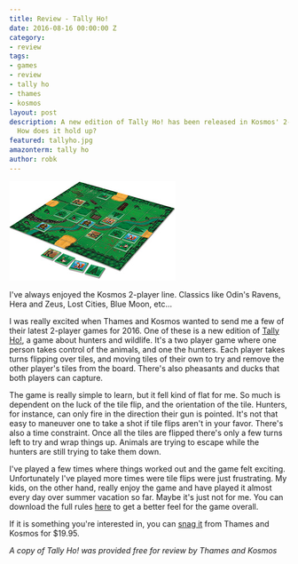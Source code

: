 ```yaml
---
title: Review - Tally Ho!
date: 2016-08-16 00:00:00 Z
category:
- review
tags:
- games
- review
- tally ho
- thames
- kosmos
layout: post
description: A new edition of Tally Ho! has been released in Kosmos' 2-player line.
  How does it hold up?
featured: tallyho.jpg
amazonterm: tally ho
author: robk
---
```


<img src="/images/tallyho/product.jpg" alt="Tally Ho!" class="float-right" />

I've always enjoyed the Kosmos 2-player line. Classics like Odin's Ravens, Hera and Zeus, Lost Cities, Blue Moon, etc...

I was really excited when Thames and Kosmos wanted to send me a few of their latest 2-player games for 2016. One of these is a new edition of [Tally Ho!](http://www.thamesandkosmos.com/index.php/product/category/games/tally-ho), a game about hunters and wildlife. It's a two player game where one person takes control of the animals, and one the hunters. Each player takes turns flipping over tiles, and moving tiles of their own to try and remove the other player's tiles from the board. There's also pheasants and ducks that both players can capture.

The game is really simple to learn, but it fell kind of flat for me. So much is dependent on the luck of the tile flip, and the orientation of the tile. Hunters, for instance, can only fire in the direction their gun is pointed.  It's not that easy to maneuver one to take a shot if tile flips aren't in your favor. There's also a time constraint. Once all the tiles are flipped there's only a few turns left to try and wrap things up. Animals are trying to escape while the hunters are still trying to take them down.

I've played a few times where things worked out and the game felt exciting. Unfortunately I've played more times were tile flips were just frustrating. My kids, on the other hand, really enjoy the game and have played it almost every day over summer vacation so far. Maybe it's just not for me. You can download the full rules [here](http://www.thamesandkosmos.com/manuals/full/691837_tallyho_manual.pdf) to get a better feel for the game overall.

If it is something you're interested in, you can [snag it](http://www.thamesandkosmos.com/index.php/product/category/games/tally-ho) from Thames and Kosmos for $19.95.

*A copy of Tally Ho! was provided free for review by Thames and Kosmos*
